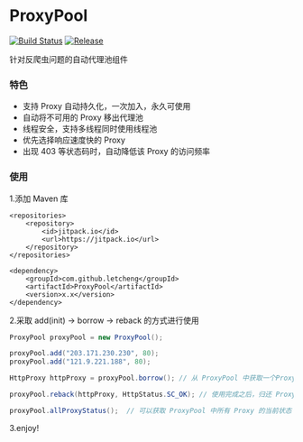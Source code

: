 # ProxyPool

[![Build Status](https://travis-ci.org/letcheng/ProxyPool.svg?branch=master)](https://travis-ci.org/letcheng/ProxyPool)
[![Release](https://jitpack.io/v/letcheng/ProxyPool.svg)](https://jitpack.io/#letcheng/ProxyPool)

针对反爬虫问题的自动代理池组件

### 特色

* 支持 Proxy 自动持久化，一次加入，永久可使用
* 自动将不可用的 Proxy 移出代理池
* 线程安全，支持多线程同时使用线程池
* 优先选择响应速度快的 Proxy
* 出现 403 等状态码时，自动降低该 Proxy 的访问频率

### 使用

1.添加 Maven 库
```
<repositories>
    <repository>
        <id>jitpack.io</id>
        <url>https://jitpack.io</url>
    </repository>
</repositories>
```

```
<dependency>
    <groupId>com.github.letcheng</groupId>
    <artifactId>ProxyPool</artifactId>
    <version>x.x</version>
</dependency>
```

2.采取 add(init) -> borrow -> reback 的方式进行使用

```java
ProxyPool proxyPool = new ProxyPool();

proxyPool.add("203.171.230.230", 80);
proxyPool.add("121.9.221.188", 80);

HttpProxy httpProxy = proxyPool.borrow(); // 从 ProxyPool 中获取一个Proxy

proxyPool.reback(httpProxy, HttpStatus.SC_OK); // 使用完成之后，归还 Proxy,并将请求结果的 http 状态码一起传入

proxyPool.allProxyStatus();  // 可以获取 ProxyPool 中所有 Proxy 的当前状态
```

3.enjoy!

